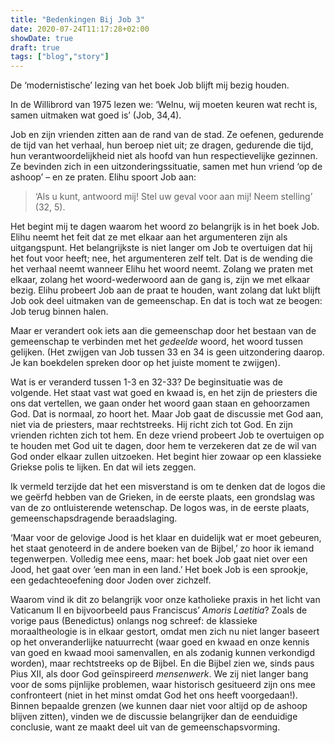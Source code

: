 ```yaml
---
title: "Bedenkingen Bij Job 3"
date: 2020-07-24T11:17:28+02:00
showDate: true
draft: true
tags: ["blog","story"]
---
```

De ‘modernistische’ lezing van het boek Job blijft mij bezig houden.  

In de Willibrord van 1975 lezen we: ‘Welnu, wij moeten keuren wat recht is, samen uitmaken wat goed is’ (Job, 34,4). 

Job en zijn vrienden zitten aan de rand van de stad. Ze oefenen, gedurende de tijd van het verhaal, hun beroep niet uit; ze dragen, gedurende die tijd, hun verantwoordelijkheid niet als hoofd van hun respectievelijke gezinnen. Ze bevinden zich in een uitzonderingssituatie, samen met hun vriend ‘op de ashoop’ – en ze praten. Elihu spoort Job aan:

>‘Als u kunt, antwoord mij!
Stel uw geval voor aan mij! Neem stelling’ (32, 5).

Het begint mij te dagen waarom het woord zo belangrijk is in het boek Job. Elihu neemt het feit dat ze met elkaar aan het argumenteren zijn als uitgangspunt. Het belangrijkste is niet langer om Job te overtuigen dat hij het fout voor heeft; nee, het argumenteren zelf telt. Dat is de wending die het verhaal neemt wanneer Elihu het woord neemt. Zolang we praten met elkaar, zolang het woord-wederwoord aan de gang is, zijn we met elkaar bezig. Elihu probeert Job aan de praat te houden, want zolang dat lukt blijft Job ook deel uitmaken van de gemeenschap. En dat is toch wat ze beogen: Job terug binnen halen. 

Maar er verandert ook iets aan die gemeenschap door het bestaan van de gemeenschap te verbinden met het *gedeelde* woord, het woord tussen gelijken. (Het zwijgen van Job tussen 33 en 34 is geen uitzondering daarop. Je kan boekdelen spreken door op het juiste moment te zwijgen). 

Wat is er veranderd tussen 1-3 en 32-33? De beginsituatie was de volgende. Het staat vast wat goed en kwaad is, en het zijn de priesters die ons dat vertellen, we gaan onder het woord gaan staan en gehoorzamen God. Dat is normaal, zo hoort het. Maar Job gaat de discussie met God aan, niet via de priesters, maar rechtstreeks. Hij richt zich tot God. En zijn vrienden richten zich tot hem. En deze vriend probeert Job te overtuigen op te houden met God uit te dagen, door hem te verzekeren dat ze de wil van God onder elkaar zullen uitzoeken. Het begint hier zowaar op een klassieke Griekse polis te lijken. En dat wil iets zeggen. 

Ik vermeld terzijde dat het een misverstand is om te denken dat de logos die we geërfd hebben van de Grieken, in de eerste plaats, een grondslag was van de zo ontluisterende wetenschap. De logos was, in de eerste plaats, gemeenschapsdragende beraadslaging. 	

‘Maar voor de gelovige Jood is het klaar en duidelijk wat er moet gebeuren, het staat genoteerd in de andere boeken van de Bijbel,’ zo hoor ik iemand tegenwerpen. Volledig mee eens, maar: het boek Job gaat niet over een Jood, het gaat over ‘een man in een land.’ Het boek Job is een sprookje, een gedachteoefening door Joden over zichzelf. 

Waarom vind ik dit zo belangrijk voor onze katholieke praxis in het licht van Vaticanum II en bijvoorbeeld paus Franciscus’ *Amoris Laetitia*? Zoals de vorige paus (Benedictus) onlangs nog schreef: de klassieke moraaltheologie is in elkaar gestort, omdat men zich nu niet langer baseert op het onveranderlijke natuurrecht (waar goed en kwaad en onze kennis van goed en kwaad mooi samenvallen, en als zodanig kunnen verkondigd worden), maar rechtstreeks op de Bijbel. En die Bijbel zien we, sinds paus Pius XII, als door God geïnspireerd *mensenwerk*. We zij niet langer bang voor de soms pijnlijke problemen, waar historisch gesitueerd zijn ons mee confronteert (niet in het minst omdat God het ons heeft voorgedaan!). Binnen bepaalde grenzen (we kunnen daar niet voor altijd op de ashoop blijven zitten), vinden we de discussie belangrijker dan de eenduidige conclusie, want ze maakt deel uit van de gemeenschapsvorming.
